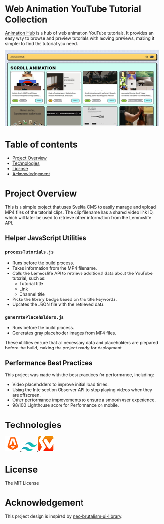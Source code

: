 # Web Animation YouTube Tutorial Collection

[Animation Hub](https://animationhub.site/) is a hub of web animation YouTube tutorials. It provides an easy way to browse and preview tutorials with moving previews, making it simpler to find the tutorial you need.

![demo-jpg](./public/og-image.jpg)

# Table of contents

- [Project Overview](#projectoverview)
- [Technologies](#technologies)
- [License](#license)
- [Acknowledgement](#acknowledgement)


# Project Overview

This is a simple project that uses Sveltia CMS to easily manage and upload MP4 files of the tutorial clips. The clip filename has a shared video link ID, which will later be used to retrieve other information from the Lemnoslife API.

## Helper JavaScript Utilities

### `processTutorials.js`
- Runs before the build process.
- Takes information from the MP4 filename.
- Calls the Lemnoslife API to retrieve additional data about the YouTube tutorial, such as:
  - Tutorial title
  - Link
  - Channel title
- Picks the library badge based on the title keywords.
- Updates the JSON file with the retrieved data.

### `generatePlaceholders.js`
- Runs before the build process.
- Generates gray placeholder images from MP4 files.

These utilities ensure that all necessary data and placeholders are prepared before the build, making the project ready for deployment.

## Performance Best Practices

This project was made with the best practices for performance, including:
- Video placeholders to improve initial load times.
- Using the Intersection Observer API to stop playing videos when they are offscreen.
- Other performance improvements to ensure a smooth user experience.
- 98/100 Lighthouse score for Performance on mobile.


# Technologies

<div>
<a href="https://astro.build/" target="_blank">
  <img width="50" alt="astro-logo" src="./public/astro.svg" />
</a>
<a href="https://tailwindcss.com/" target="_blank">
  <img width="50" alt="tailwind-css-logo" src="./public/tailwindcss.svg" />
</a>
<a href="https://github.com/sveltia" target="_blank">
  <img width="50" alt="sveltia-logo" src="./public/sveltia.png" />
</a>
</div>

# License

The MIT License

# Acknowledgement

This project design is inspired by [neo-brutalism-ui-library](https://github.com/marieooq/neo-brutalism-ui-library/tree/main).